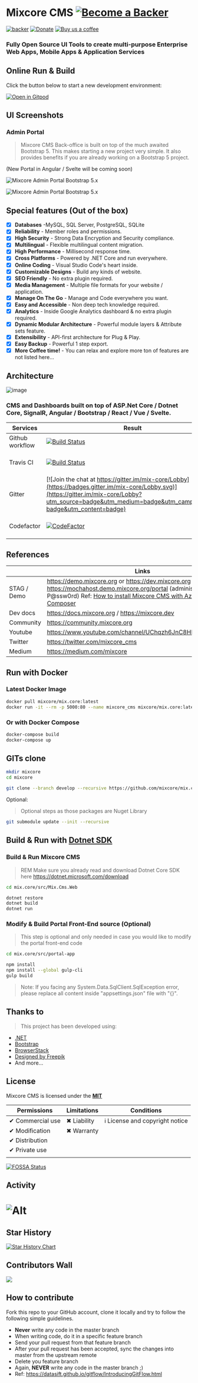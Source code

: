 # Mixcore CMS [![Become a Backer](https://opencollective.com/mixcore/tiers/backer.svg?avatarHeight=36)](https://opencollective.com/mixcore#support) 

[![backer](https://opencollective.com/mixcore/tiers/backer/badge.svg?label=backer&color=brightgreen)](https://opencollective.com/mixcore#support) [![Donate](https://img.shields.io/badge/$-donate-ff69b4.svg)](https://www.paypal.me/mixcore) [![Buy us a coffee](https://img.shields.io/badge/$-BuyMeACoffee-orange.svg)](https://www.buymeacoffee.com/mixcore) 

### Fully Open Source UI Tools to create multi-purpose Enterprise Web Apps, Mobile Apps & Application Services

## Online Run & Build
Click the button below to start a new development environment:

[![Open in Gitpod](https://gitpod.io/button/open-in-gitpod.svg)](https://gitpod.io/#https://github.com/mixcore/mix.core/tree/develop)

## UI Screenshots 

### Admin Portal

> Mixcore CMS Back-office is built on top of the much awaited Bootstrap 5. This makes starting a new project very simple. It also provides benefits if you are already working on a Bootstrap 5 project.

(New Portal in Angular / Svelte will be coming soon)

![Mixcore Admin Portal Bootstrap 5.x](https://user-images.githubusercontent.com/3785721/125382627-322d7d00-e3c0-11eb-8ff7-f02316770876.png "Mixcore CMS Admin Portal Bootstrap 5")


![Mixcore Admin Portal Bootstrap 5.x](https://user-images.githubusercontent.com/3785721/126033976-28302532-1284-4be8-b8dd-74258a227873.png "Mixcore CMS Admin Portal Bootstrap 5")


## Special features (Out of the box)

- [x] **Databases** -MySQL, SQL Server, PostgreSQL, SQLite
- [x] **Reliability** - Member roles and permissions.
- [x] **High Security** - Strong Data Encryption and Security compliance.
- [x] **Multilingual** - Flexible multilingual content migration.
- [x] **High Performance** - Millisecond response time.
- [x] **Cross Platforms** - Powered by .NET Core and run everywhere.
- [x] **Online Coding** - Visual Studio Code's heart inside.
- [x] **Customizable Designs** - Build any kinds of website.
- [x] **SEO Friendly** - No extra plugin required.
- [x] **Media Management** - Multiple file formats for your website / application.
- [x] **Manage On The Go** - Manage and Code everywhere you want.
- [x] **Easy and Accessible** - Non deep tech knowledge required.
- [x] **Analytics** - Inside Google Analytics dashboard & no extra plugin required.
- [x] **Dynamic Modular Architecture** - Powerful module layers & Attribute sets feature.
- [x] **Extensibility** - API-first architecture for Plug & Play.
- [x] **Easy Backup** - Powerful 1 step export.
- [x] **More Coffee time!** - You can relax and explore more ton of features are not listed here...

## Architecture
![image](https://user-images.githubusercontent.com/3785721/160266730-f02415a1-870b-45b2-ae4b-ed6c26ca5787.png)


### CMS and Dashboards built on top of ASP.Net Core / Dotnet Core, SignalR, Angular / Bootstrap / React / Vue / Svelte.
 
|Services  |Result  |Services  |Result  |
|---------|---------|---------|---------|
|Github workflow     |[![Build Status](https://github.com/mixcore/mix.core/actions/workflows/build-check.yml/badge.svg)](https://github.com/mixcore/mix.core/actions/workflows/build-check.yml)|
|Travis CI     |[![Build Status](https://travis-ci.org/mixcore/mix.core.svg?branch=master)](https://travis-ci.org/mixcore/mix.core)|AppVeyor CI     |[![Build status](https://ci.appveyor.com/api/projects/status/8o02frivdxa0dgpl/branch/master?svg=true)](https://ci.appveyor.com/project/Smilefounder/mix-core/branch/master)          |
Gitter     |[![Join the chat at https://gitter.im/mix-core/Lobby](https://badges.gitter.im/mix-core/Lobby.svg)](https://gitter.im/mix-core/Lobby?utm_source=badge&utm_medium=badge&utm_campaign=pr-badge&utm_content=badge)|Licenses status     |[![FOSSA Status](https://app.fossa.io/api/projects/git%2Bgithub.com%2Fmixcore%2Fmix.core.svg?type=shield)](https://app.fossa.io/projects/git%2Bgithub.com%2Fmixcore%2Fmix.core?ref=badge_shield)         |
Codefactor     |[![CodeFactor](https://www.codefactor.io/repository/github/mixcore/mix.core/badge)](https://www.codefactor.io/repository/github/mixcore/mix.core)         |Azure|[![Build Status](https://dev.azure.com/mixcore/mix.core/_apis/build/status/mixcore.mix.core?branchName=master)](https://dev.azure.com/mixcore/mix.core/_build/latest?definitionId=1&branchName=master)|


## References


|  |Links  |
|---------|---------|
|STAG / Demo     |https://demo.mixcore.org or https://dev.mixcore.org or https://mochahost.demo.mixcore.org/portal (administrator / P@ssw0rd)  Ref: [How to install Mixcore CMS with Azure Docker Composer](https://community.mixcore.org/topic/4/install-mixcore-cms-with-azure-and-docker-compose)|
|Dev docs     |https://docs.mixcore.org / https://mixcore.dev|
|Community     |https://community.mixcore.org|
|Youtube     |https://www.youtube.com/channel/UChqzh6JnC8HBUSQ9AWIcZAw|
|Twitter     |https://twitter.com/mixcore_cms         |
|Medium     |https://medium.com/mixcore         |

## Run with Docker

###  Latest Docker Image
```sh
docker pull mixcore/mix.core:latest
docker run -it --rm -p 5000:80 --name mixcore_cms mixcore/mix.core:latest
```

### Or with Docker Compose
```sh
docker-compose build
docker-compose up
```

## GITs clone
```sh
mkdir mixcore
cd mixcore

git clone --branch develop --recursive https://github.com/mixcore/mix.core.git
```

Optional:

> Optional steps as those packages are Nuget Library

```bash
git submodule update --init --recursive
```



## Build & Run with [Dotnet SDK](https://dotnet.microsoft.com/download)

### Build & Run Mixcore CMS

> REM Make sure you already read and download Dotnet Core SDK here https://dotnet.microsoft.com/download

```sh
cd mix.core/src/Mix.Cms.Web

dotnet restore
dotnet build
dotnet run
```
### Modify & Build Portal Front-End source (Optional)

> This step is optional and only needed in case you would like to modify the portal front-end code

````sh
cd mix.core/src/portal-app

npm install
npm install --global gulp-cli
gulp build
````

> Note: If you facing any System.Data.SqlClient.SqlException error, please replace all content inside "appsettings.json" file with "{}".

## Thanks to

> This project has been developed using:
* [.NET](https://www.microsoft.com/net/core)
* [Bootstrap](https://getbootstrap.com/)
* [BrowserStack](https://www.browserstack.com/)
* [Designed by Freepik](https://www.freepik.com)
* And more...


## License

Mixcore CMS is licensed under the **[MIT](https://github.com/mixcore/mix.core/blob/master/LICENSE)**


|Permissions  |Limitations  |Conditions  |
|---------|---------|---------|
|✔ Commercial use     |✖ Liability         |ℹ License and copyright notice         |
|✔ Modification     |✖ Warranty         |         |
|✔ Distribution     |         |         |
|✔ Private use     |         |         |
|     |         |         |


[![FOSSA Status](https://app.fossa.io/api/projects/git%2Bgithub.com%2Fmixcore%2Fmix.core.svg?type=large)](https://app.fossa.io/projects/git%2Bgithub.com%2Fmixcore%2Fmix.core?ref=badge_large)

## Activity

![Alt](https://repobeats.axiom.co/api/embed/4ec425735bae424c69c063f2bac106c3107b6db4.svg "Repobeats analytics image")
=======

## Star History

[![Star History Chart](https://api.star-history.com/svg?repos=mixcore/mix.core&type=Date)](https://star-history.com/#mixcore/mix.core&Date)

## Contributors Wall
<a href="https://github.com/mixcore/mix.core/graphs/contributors">
  <img src="https://contrib.rocks/image?repo=mixcore/mix.core" />
</a>

## How to contribute

Fork this repo to your GitHub account, clone it locally and try to follow
the following simple guidelines.

* **Never** write any code in the master branch
* When writing code, do it in a specific feature branch
* Send your pull request from that feature branch
* After your pull request has been accepted, sync the changes into master from the upstream remote
* Delete you feature branch
* Again, **NEVER** write any code in the master branch ;)
* Ref: https://datasift.github.io/gitflow/IntroducingGitFlow.html
